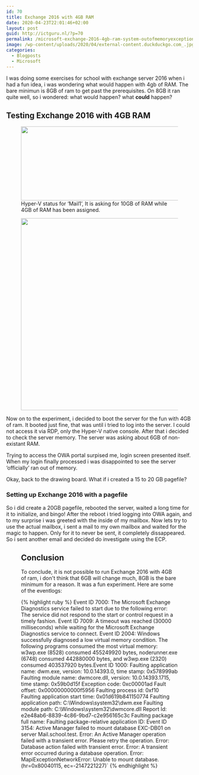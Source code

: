 ```yaml
---
id: 70
title: Exchange 2016 with 4GB RAM
date: 2020-04-23T22:01:46+02:00
layout: post
guid: http://ictguru.nl/?p=70
permalink: /microsoft-exchange-2016-4gb-ram-system-outofmemoryexception-ictguru-ictgurunl/
image: /wp-content/uploads/2020/04/external-content.duckduckgo.com_.jpg
categories:
  - Blogposts
  - Microsoft
---
```

I was doing some exercises for school with exchange server 2016 when i had a fun idea, i was wondering what would happen with 4gb of RAM. The bare minimun is 8GB of ram to get past the prerequisites. On 8GB it ran quite well, so i wondered: what would happen? what **could** happen?

## Testing Exchange 2016 with 4GB RAM

<div class="wp-block-image">
  <figure class="alignright size-large"><img loading="lazy" width="918" height="200" src="https://ictguru.nl/wp-content/uploads/2020/04/ram.png" alt="" class="wp-image-71" srcset="https://ictguru.nl/wp-content/uploads/2020/04/ram.png 918w, https://ictguru.nl/wp-content/uploads/2020/04/ram-300x65.png 300w, https://ictguru.nl/wp-content/uploads/2020/04/ram-768x167.png 768w" sizes="(max-width: 767px) 89vw, (max-width: 1000px) 54vw, (max-width: 1071px) 543px, 580px" /><figcaption>Hyper-V status for &#8216;Mail1&#8217;, It is asking for 10GB of RAM while 4GB of RAM has been assigned.</figcaption></figure>
</div>

<div class="wp-block-image">
  <figure class="alignleft size-large"><img loading="lazy" width="702" height="519" src="https://ictguru.nl/wp-content/uploads/2020/04/outofmem.png" alt="" class="wp-image-72" srcset="https://ictguru.nl/wp-content/uploads/2020/04/outofmem.png 702w, https://ictguru.nl/wp-content/uploads/2020/04/outofmem-300x222.png 300w" sizes="(max-width: 702px) 100vw, 702px" /></figure>
</div>

Now on to the experiment, i decided to boot the server for the fun with 4GB of ram. It booted just fine, that was until i tried to log into the server. I could not access it via RDP, only the Hyper-V native console. After that i decided to check the server memory. The server was asking about 6GB of non-existant RAM.

Trying to access the OWA portal surpised me, login screen presented itself. When my login finally processed i was disappointed to see the server &#8216;officially&#8217; ran out of memory.

Okay, back to the drawing board. What if i created a 15 to 20 GB pagefile? 

### Setting up Exchange 2016 with a pagefile

So i did create a 20GB pagefile, rebooted the server, waited a long time for it to initialize, and bingo! After the reboot i tried logging into OWA again, and to my surprise i was greeted with the inside of my mailbox. Now lets try to use the actual mailbox, i sent a mail to my own mailbox and waited for the magic to happen. Only for it to never be sent, it completely dissappeared. So i sent another email and decided do investigate using the ECP.<figure class="wp-block-image size-large">


## Conclusion 

To conclude, it is not possible to run Exchange 2016 with 4GB of ram, i don't think that 6GB will change much, 8GB is the bare minimum for a reason. It was a fun experiment. Here are some of the eventlogs:

{% highlight ruby %}
Event ID 7000: The Microsoft Exchange Diagnostics service failed to start due to the following error: The service did not respond to the start or control request in a timely fashion.
Event ID 7009: A timeout was reached (30000 milliseconds) while waiting for the Microsoft Exchange Diagnostics service to connect.
Event ID 2004: Windows successfully diagnosed a low virtual memory condition. The following programs consumed the most virtual memory: w3wp.exe (8528) consumed 455249920 bytes, noderunner.exe (6748) consumed 442880000 bytes, and w3wp.exe (2320) consumed 403537920 bytes.Event ID 1000: Faulting application name: dwm.exe, version: 10.0.14393.0, time stamp: 0x578999ab Faulting module name: dwmcore.dll, version: 10.0.14393.1715, time stamp: 0x59b0d15f Exception code: 0xc00001ad Fault offset: 0x00000000000f5956 Faulting process id: 0xf10 Faulting application start time: 0x01d619b841150774 Faulting application path: C:\Windows\system32\dwm.exe Faulting module path: C:\Windows\system32\dwmcore.dll Report Id: e2e48ab6-8839-4c86-9bd7-c2e956165c3c Faulting package full name: Faulting package-relative application ID:
Event ID 3154: Active Manager failed to mount database EXC-DB01 on server Mail.school.test. Error: An Active Manager operation failed with a transient error. Please retry the operation. Error: Database action failed with transient error. Error: A transient error occurred during a database operation. Error: MapiExceptionNetworkError: Unable to mount database. (hr=0x80040115, ec=-2147221227)`
{% endhighlight %}